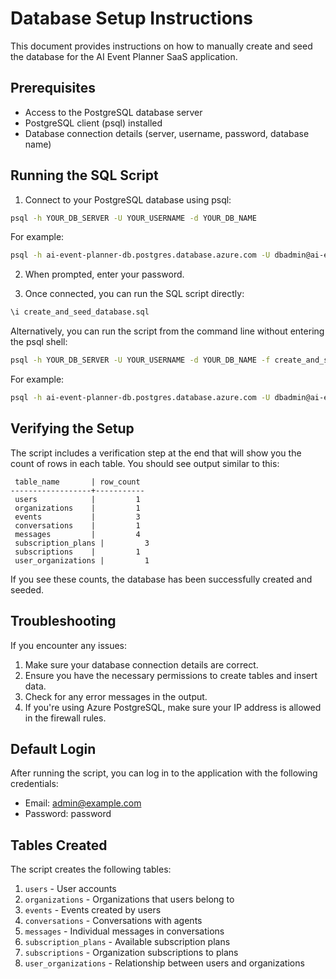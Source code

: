 # Database Setup Instructions

This document provides instructions on how to manually create and seed the database for the AI Event Planner SaaS application.

## Prerequisites

- Access to the PostgreSQL database server
- PostgreSQL client (psql) installed
- Database connection details (server, username, password, database name)

## Running the SQL Script

1. Connect to your PostgreSQL database using psql:

```bash
psql -h YOUR_DB_SERVER -U YOUR_USERNAME -d YOUR_DB_NAME
```

For example:
```bash
psql -h ai-event-planner-db.postgres.database.azure.com -U dbadmin@ai-event-planner-db -d eventplanner
```

2. When prompted, enter your password.

3. Once connected, you can run the SQL script directly:

```sql
\i create_and_seed_database.sql
```

Alternatively, you can run the script from the command line without entering the psql shell:

```bash
psql -h YOUR_DB_SERVER -U YOUR_USERNAME -d YOUR_DB_NAME -f create_and_seed_database.sql
```

For example:
```bash
psql -h ai-event-planner-db.postgres.database.azure.com -U dbadmin@ai-event-planner-db -d eventplanner -f create_and_seed_database.sql
```

## Verifying the Setup

The script includes a verification step at the end that will show you the count of rows in each table. You should see output similar to this:

```
 table_name       | row_count 
------------------+-----------
 users            |         1
 organizations    |         1
 events           |         3
 conversations    |         1
 messages         |         4
 subscription_plans |         3
 subscriptions    |         1
 user_organizations |         1
```

If you see these counts, the database has been successfully created and seeded.

## Troubleshooting

If you encounter any issues:

1. Make sure your database connection details are correct.
2. Ensure you have the necessary permissions to create tables and insert data.
3. Check for any error messages in the output.
4. If you're using Azure PostgreSQL, make sure your IP address is allowed in the firewall rules.

## Default Login

After running the script, you can log in to the application with the following credentials:

- Email: admin@example.com
- Password: password

## Tables Created

The script creates the following tables:

1. `users` - User accounts
2. `organizations` - Organizations that users belong to
3. `events` - Events created by users
4. `conversations` - Conversations with agents
5. `messages` - Individual messages in conversations
6. `subscription_plans` - Available subscription plans
7. `subscriptions` - Organization subscriptions to plans
8. `user_organizations` - Relationship between users and organizations

